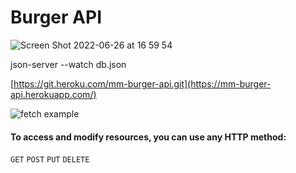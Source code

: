 # Burger API

![Screen Shot 2022-06-26 at 16 59 54](https://user-images.githubusercontent.com/16991001/175823046-417164c0-48b1-41b2-8020-adda0e35d689.png)


json-server --watch db.json

[https://git.heroku.com/mm-burger-api.git](https://mm-burger-api.herokuapp.com/)

![fetch example](https://user-images.githubusercontent.com/16991001/175823247-fea282eb-e8d0-48da-943b-d68b55279bdf.png)

#### To access and modify resources, you can use any HTTP method:

<code>GET</code>
<code>POST</code>
<code>PUT</code>
<code>DELETE</code>
